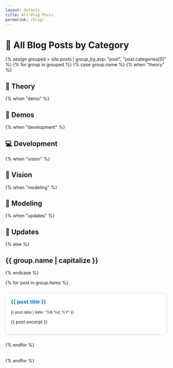 ```yaml
---
layout: default
title: All Blog Posts
permalink: /blog/
---
```


# 📰 All Blog Posts by Category

<style>
.blog-grid {
  display: grid;
  grid-template-columns: repeat(auto-fit, minmax(300px, 1fr));
  gap: 1.5rem;
  margin-bottom: 2rem;
}
.blog-card {
  border: 1px solid #ddd;
  padding: 1rem;
  border-radius: 10px;
  background: #fff;
  box-shadow: 2px 2px 8px rgba(0,0,0,0.05);
}
.blog-card h3 {
  margin-top: 0;
}
.blog-card a {
  text-decoration: none;
  color: #007acc;
}
</style>

{% assign grouped = site.posts | group_by_exp: "post", "post.categories[0]" %}
{% for group in grouped %}
  {% case group.name %}
    {% when "theory" %} <h2>📘 Theory</h2>
    {% when "demo" %} <h2>🧪 Demos</h2>
    {% when "development" %} <h2>💻 Development</h2>
    {% when "vision" %} <h2>🌟 Vision</h2>
    {% when "modeling" %} <h2>🧠 Modeling</h2>
    {% when "updates" %} <h2>📰 Updates</h2>
    {% else %} <h2>{{ group.name | capitalize }}</h2>
  {% endcase %}

  <div class="blog-grid">
    {% for post in group.items %}
      <div class="blog-card">
        <h3><a href="{{ post.url }}">{{ post.title }}</a></h3>
        <small>{{ post.date | date: "%B %d, %Y" }}</small>
        <p>{{ post.excerpt }}</p>
      </div>
    {% endfor %}
  </div>
{% endfor %}
